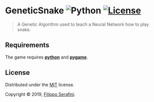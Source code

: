 # GeneticSnake ![Python][python] [![License](https://img.shields.io/badge/License-MIT-red.svg?longCache=true&style=flat-square)](LICENSE)

> A Genetic Algorithm used to teach a Neural Network how to play snake.

## Requirements

The game requires [**python**](https://www.python.org/getit/) and [**pygame**](https://github.com/pygame/pygame).

## License

Distributed under the [MIT](LICENSE) license.

Copyright &copy; 2019, [Filippo Serafini](https://filipposerafini.github.io/).

[python]: https://img.shields.io/badge/python-3-blue.svg?longCache=true&style=flat-square

